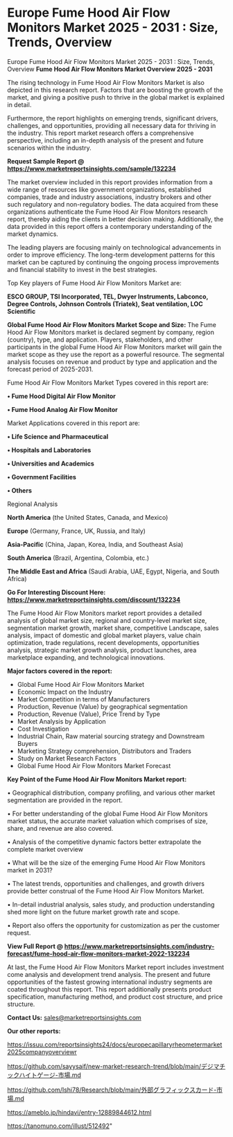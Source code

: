 # Europe Fume Hood Air Flow Monitors Market 2025 - 2031 : Size, Trends, Overview
 Europe Fume Hood Air Flow Monitors Market 2025 - 2031 : Size, Trends, Overview
<Strong> Fume Hood Air Flow Monitors Market Overview 2025 - 2031</strong>

The rising technology in Fume Hood Air Flow Monitors Market is also depicted in this research report. Factors that are boosting the growth of the market, and giving a positive push to thrive in the global market is explained in detail.

Furthermore, the report highlights on emerging trends, significant drivers, challenges, and opportunities, providing all necessary data for thriving in the industry. This report market research offers a comprehensive perspective, including an in-depth analysis of the present and future scenarios within the industry.

<strong>Request Sample Report @ <a href=https://www.marketreportsinsights.com/sample/132234>https://www.marketreportsinsights.com/sample/132234</a></strong>

The market overview included in this report provides information from a wide range of resources like government organizations, established companies, trade and industry associations, industry brokers and other such regulatory and non-regulatory bodies. The data acquired from these organizations authenticate the Fume Hood Air Flow Monitors research report, thereby aiding the clients in better decision making. Additionally, the data provided in this report offers a contemporary understanding of the market dynamics.

The leading players are focusing mainly on technological advancements in order to improve efficiency. The long-term development patterns for this market can be captured by continuing the ongoing process improvements and financial stability to invest in the best strategies.

Top Key players of Fume Hood Air Flow Monitors Market are:

<strong>ESCO GROUP, TSI Incorporated, TEL, Dwyer Instruments, Labconco, Degree Controls, Johnson Controls (Triatek), Seat ventilation, LOC Scientific</strong>

<strong><b>Global Fume Hood Air Flow Monitors Market Scope and Size:</b></strong>
The Fume Hood Air Flow Monitors market is declared segment by company, region (country), type, and application. Players, stakeholders, and other participants in the global Fume Hood Air Flow Monitors market will gain the market scope as they use the report as a powerful resource. The segmental analysis focuses on revenue and product by type and application and the forecast period of 2025-2031.

Fume Hood Air Flow Monitors Market Types covered in this report are:

<strong>• Fume Hood Digital Air Flow Monitor

• Fume Hood Analog Air Flow Monitor</strong>

Market Applications covered in this report are:

<strong>• Life Science and Pharmaceutical

• Hospitals and Laboratories

• Universities and Academics

• Government Facilities

• Others</strong> 

Regional Analysis

<strong>North America</strong> (the United States, Canada, and Mexico)

<strong>Europe</strong> (Germany, France, UK, Russia, and Italy)

<strong>Asia-Pacific</strong> (China, Japan, Korea, India, and Southeast Asia)

<strong>South America</strong> (Brazil, Argentina, Colombia, etc.)

<strong>The Middle East and Africa</strong> (Saudi Arabia, UAE, Egypt, Nigeria, and South Africa)

<strong>Go For Interesting Discount Here: <a href=https://www.marketreportsinsights.com/discount/132234>https://www.marketreportsinsights.com/discount/132234</a></strong>

The Fume Hood Air Flow Monitors market report provides a detailed analysis of global market size, regional and country-level market size, segmentation market growth, market share, competitive Landscape, sales analysis, impact of domestic and global market players, value chain optimization, trade regulations, recent developments, opportunities analysis, strategic market growth analysis, product launches, area marketplace expanding, and technological innovations.

<strong><b>Major factors covered in the report:</b></strong>
<ul>
  <li>Global Fume Hood Air Flow Monitors Market </li>
  <li>Economic Impact on the Industry</li>
  <li>Market Competition in terms of Manufacturers</li>
  <li>Production, Revenue (Value) by geographical segmentation</li>
  <li>Production, Revenue (Value), Price Trend by Type</li>
  <li>Market Analysis by Application</li>
  <li>Cost Investigation</li>
  <li>Industrial Chain, Raw material sourcing strategy and Downstream Buyers</li>
  <li>Marketing Strategy comprehension, Distributors and Traders</li>
  <li>Study on Market Research Factors</li>
  <li>Global Fume Hood Air Flow Monitors Market Forecast</li>
</ul>

<strong><b>Key Point of the Fume Hood Air Flow Monitors Market report:</b></strong>

• Geographical distribution, company profiling, and various other market segmentation are provided in the report.

• For better understanding of the global Fume Hood Air Flow Monitors market status, the accurate market valuation which comprises of size, share, and revenue are also covered.

• Analysis of the competitive dynamic factors better extrapolate the complete market overview

• What will be the size of the emerging Fume Hood Air Flow Monitors market in 2031?

• The latest trends, opportunities and challenges, and growth drivers provide better construal of the Fume Hood Air Flow Monitors Market.

• In-detail industrial analysis, sales study, and production understanding shed more light on the future market growth rate and scope.

• Report also offers the opportunity for customization as per the customer request.

<strong><b>View Full Report @ <a href=https://www.marketreportsinsights.com/industry-forecast/fume-hood-air-flow-monitors-market-2022-132234>https://www.marketreportsinsights.com/industry-forecast/fume-hood-air-flow-monitors-market-2022-132234</a></b></strong>


At last, the Fume Hood Air Flow Monitors Market report includes investment come analysis and development trend analysis. The present and future opportunities of the fastest growing international industry segments are coated throughout this report. This report additionally presents product specification, manufacturing method, and product cost structure, and price structure.

<strong>Contact Us:</strong>
sales@marketreportsinsights.com

<strong>Our other reports:</strong>

<a href=https://issuu.com/reportsinsights24/docs/europecapillaryrheometermarket2025companyoverviewr>https://issuu.com/reportsinsights24/docs/europecapillaryrheometermarket2025companyoverviewr</a>

<a href=https://github.com/sayysaif/new-market-research-trend/blob/main/デジマチックハイトゲージ-市場.md>https://github.com/sayysaif/new-market-research-trend/blob/main/デジマチックハイトゲージ-市場.md</a>

<a href=https://github.com/Ishi78/Research/blob/main/外部グラフィックスカード-市場.md>https://github.com/Ishi78/Research/blob/main/外部グラフィックスカード-市場.md</a>

<a href=https://ameblo.jp/hindavi/entry-12889844612.html>https://ameblo.jp/hindavi/entry-12889844612.html</a>

<a href=https://tanomuno.com/illust/512492>https://tanomuno.com/illust/512492</a>"
